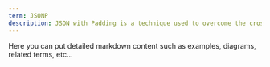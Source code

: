 ```yaml
---
term: JSONP
description: JSON with Padding is a technique used to overcome the cross-domain restrictions imposed by browsers to allow data to be retrieved from systems other than the one the page was served by.
---
```


Here you can put detailed markdown content such as examples, diagrams, related terms, etc...